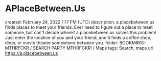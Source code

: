 # APlaceBetween.Us

created: February 24, 2022 1:17 PM (UTC)
description: a.placebetween.us finds places to meet your friends. Ever need to figure out a place to meet someone, but can't decide where? a.placebetween.us solves this problem! Just enter the location of you and your friend, and it finds a coffee shop, diner, or movie theater somewhere between you.
folder: BOOKMRKS-MTHRFCKR / SEARCH PARTY MTHRFCKR! / Maps
tags: Search, maps
url: https://a.placebetween.us